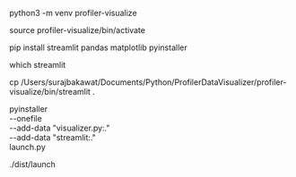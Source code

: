 python3 -m venv profiler-visualize

source profiler-visualize/bin/activate

pip install streamlit pandas matplotlib pyinstaller

which streamlit     

cp /Users/surajbakawat/Documents/Python/ProfilerDataVisualizer/profiler-visualize/bin/streamlit .

pyinstaller \
  --onefile \
  --add-data "visualizer.py:." \
  --add-data "streamlit:." \
  launch.py


./dist/launch

